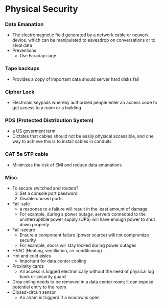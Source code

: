 # Physical Security
### Data Emanation
* The electromagnetic field generated by a network cable or network device, which can be manipulated to eavesdrop on conversations or to steal data
* Preventions
  * Use Faraday cage
  
### Tape backups
* Provides a copy of important data should server hard disks fail

### Cipher Lock
* Electronic keypads whereby authorized people enter an access code to get access to a room or a building

### PDS (Protected Distribution System)
* a US goverment term
* Dictates that cables should not be easily physical accessible, and one way to achieve this is to install cables in conduits

### CAT 5e STP cable
* Minimizes the risk of EMI and reduce data emanations

### Misc.
* To secure switched and routers?
  1. Set a console port password
  2. Disable unused ports
* Fail-safe
  * a response to a failure will result in the least amount of damage
  * For example, during a power outage, servers connected to the uninterruptible power supply (UPS) will have enough power to shut down properly
* Fail-secure
  * Ensure a component failure (power source) will not compromize security
  * For example, doors will stay locked during power outages
* HVAC (Heating, ventiliation, air conditioning)
* Hot and cold aisles
  * Important for data center cooling
* Proximity cards
  * All access is logged electronically without the need of physical log book or security guard
* Drop celing needs to be removed in a data center room; it can expose potential entry to the room
* Closed-circuit sensor
  * An alram is triggerd if a window is open
